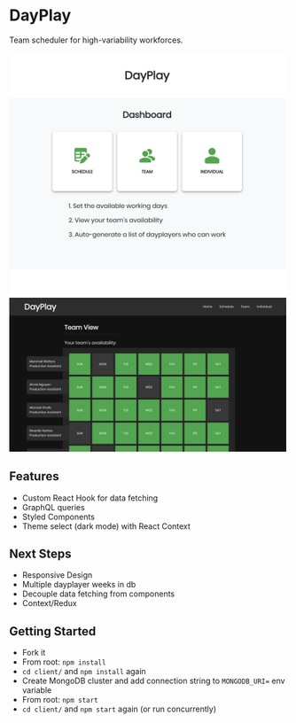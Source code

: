 # DayPlay
Team scheduler for high-variability workforces.
<!-- Check it out live: [DayPlay](https://github.com/facebook/create-react-app). -->

<img src="https://raw.githubusercontent.com/sarL3y/dayplay/master/client/public/dashboard-screenshot.png" alt="dashboard view" width="500"/>

<img src="https://raw.githubusercontent.com/sarL3y/dayplay/master/client/public/teamview_screenshot.png" alt="team view" width="500"/>

## Features
- Custom React Hook for data fetching
- GraphQL queries
- Styled Components
- Theme select (dark mode) with React Context

## Next Steps
- Responsive Design
- Multiple dayplayer weeks in db
- Decouple data fetching from components
- Context/Redux

## Getting Started
- Fork it
- From root: `npm install`
- `cd client/` and `npm install` again
- Create MongoDB cluster and add connection string to `MONGODB_URI=` env variable
- From root: `npm start`
- `cd client/` and `npm start` again (or run concurrently)
